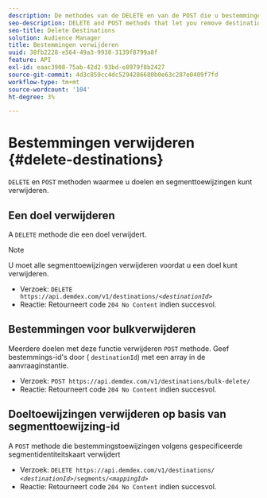 ```yaml
---
description: De methodes van de DELETE en van de POST die u bestemmingen en segmentafbeeldingen laten verwijderen.
seo-description: DELETE and POST methods that let you remove destinations and segment mappings.
seo-title: Delete Destinations
solution: Audience Manager
title: Bestemmingen verwijderen
uuid: 38fb2228-e564-49a3-9930-3139f8799a8f
feature: API
exl-id: eaac3908-75ab-42d2-93bd-e8979f8b2427
source-git-commit: 4d3c859cc4dc5294286680b0e63c287e0409f7fd
workflow-type: tm+mt
source-wordcount: '104'
ht-degree: 3%

---
```


# Bestemmingen verwijderen {#delete-destinations}

`DELETE` en `POST` methoden waarmee u doelen en segmenttoewijzingen kunt verwijderen.

<!-- r_delete_destinations_all.xml -->

## Een doel verwijderen

A `DELETE` methode die een doel verwijdert.

>[!NOTE]
>
>U moet alle segmenttoewijzingen verwijderen voordat u een doel kunt verwijderen.

* Verzoek: `DELETE https://api.demdex.com/v1/destinations/`*`<destinationId>`*
* Reactie: Retourneert code `204 No Content` indien succesvol.

## Bestemmingen voor bulkverwijderen

Meerdere doelen met deze functie verwijderen `POST` methode. Geef bestemmings-id&#39;s door ( `destinationId`) met een array in de aanvraaginstantie.

* Verzoek: `POST https://api.demdex.com/v1/destinations/bulk-delete/`
* Reactie: Retourneert code `204 No Content` indien succesvol.

## Doeltoewijzingen verwijderen op basis van segmenttoewijzing-id

A `POST` methode die bestemmingstoewijzingen volgens gespecificeerde segmentidentiteitskaart verwijdert

* Verzoek: `DELETE https://api.demdex.com/v1/destinations/` *`<destinationId>`*`/segments/`*`<mappingId>`*
* Reactie: Retourneert code `204 No Content` indien succesvol.
